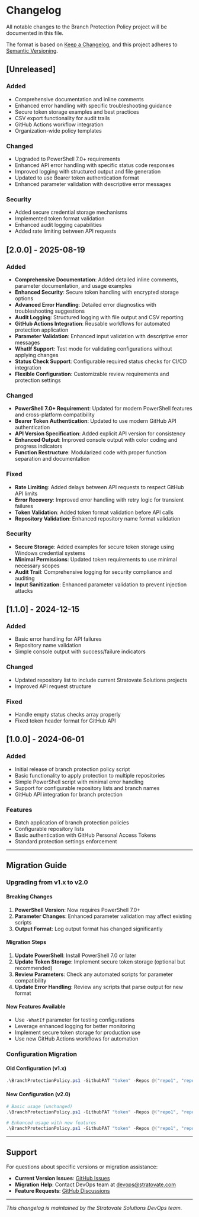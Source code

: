 # Changelog

All notable changes to the Branch Protection Policy project will be documented in this file.

The format is based on [Keep a Changelog](https://keepachangelog.com/en/1.0.0/),
and this project adheres to [Semantic Versioning](https://semver.org/spec/v2.0.0.html).

## [Unreleased]

### Added
- Comprehensive documentation and inline comments
- Enhanced error handling with specific troubleshooting guidance
- Secure token storage examples and best practices
- CSV export functionality for audit trails
- GitHub Actions workflow integration
- Organization-wide policy templates

### Changed
- Upgraded to PowerShell 7.0+ requirements
- Enhanced API error handling with specific status code responses
- Improved logging with structured output and file generation
- Updated to use Bearer token authentication format
- Enhanced parameter validation with descriptive error messages

### Security
- Added secure credential storage mechanisms
- Implemented token format validation
- Enhanced audit logging capabilities
- Added rate limiting between API requests

## [2.0.0] - 2025-08-19

### Added
- **Comprehensive Documentation**: Added detailed inline comments, parameter documentation, and usage examples
- **Enhanced Security**: Secure token handling with encrypted storage options
- **Advanced Error Handling**: Detailed error diagnostics with troubleshooting suggestions
- **Audit Logging**: Structured logging with file output and CSV reporting
- **GitHub Actions Integration**: Reusable workflows for automated protection application
- **Parameter Validation**: Enhanced input validation with descriptive error messages
- **WhatIf Support**: Test mode for validating configurations without applying changes
- **Status Check Support**: Configurable required status checks for CI/CD integration
- **Flexible Configuration**: Customizable review requirements and protection settings

### Changed
- **PowerShell 7.0+ Requirement**: Updated for modern PowerShell features and cross-platform compatibility
- **Bearer Token Authentication**: Updated to use modern GitHub API authentication
- **API Version Specification**: Added explicit API version for consistency
- **Enhanced Output**: Improved console output with color coding and progress indicators
- **Function Restructure**: Modularized code with proper function separation and documentation

### Fixed
- **Rate Limiting**: Added delays between API requests to respect GitHub API limits
- **Error Recovery**: Improved error handling with retry logic for transient failures
- **Token Validation**: Added token format validation before API calls
- **Repository Validation**: Enhanced repository name format validation

### Security
- **Secure Storage**: Added examples for secure token storage using Windows credential systems
- **Minimal Permissions**: Updated token requirements to use minimal necessary scopes
- **Audit Trail**: Comprehensive logging for security compliance and auditing
- **Input Sanitization**: Enhanced parameter validation to prevent injection attacks

## [1.1.0] - 2024-12-15

### Added
- Basic error handling for API failures
- Repository name validation
- Simple console output with success/failure indicators

### Changed
- Updated repository list to include current Stratovate Solutions projects
- Improved API request structure

### Fixed
- Handle empty status checks array properly
- Fixed token header format for GitHub API

## [1.0.0] - 2024-06-01

### Added
- Initial release of branch protection policy script
- Basic functionality to apply protection to multiple repositories
- Simple PowerShell script with minimal error handling
- Support for configurable repository lists and branch names
- GitHub API integration for branch protection

### Features
- Batch application of branch protection policies
- Configurable repository lists
- Basic authentication with GitHub Personal Access Tokens
- Standard protection settings enforcement

---

## Migration Guide

### Upgrading from v1.x to v2.0

#### Breaking Changes
1. **PowerShell Version**: Now requires PowerShell 7.0+
2. **Parameter Changes**: Enhanced parameter validation may affect existing scripts
3. **Output Format**: Log output format has changed significantly

#### Migration Steps
1. **Update PowerShell**: Install PowerShell 7.0 or later
2. **Update Token Storage**: Implement secure token storage (optional but recommended)
3. **Review Parameters**: Check any automated scripts for parameter compatibility
4. **Update Error Handling**: Review any scripts that parse output for new format

#### New Features Available
- Use `-WhatIf` parameter for testing configurations
- Leverage enhanced logging for better monitoring
- Implement secure token storage for production use
- Use new GitHub Actions workflows for automation

### Configuration Migration

#### Old Configuration (v1.x)
```powershell
.\BranchProtectionPolicy.ps1 -GithubPAT "token" -Repos @("repo1", "repo2")
```

#### New Configuration (v2.0)
```powershell
# Basic usage (unchanged)
.\BranchProtectionPolicy.ps1 -GithubPAT "token" -Repos @("repo1", "repo2")

# Enhanced usage with new features
.\BranchProtectionPolicy.ps1 -GithubPAT "token" -Repos @("repo1", "repo2") -Verbose -WhatIf
```

---

## Support

For questions about specific versions or migration assistance:

- **Current Version Issues**: [GitHub Issues](https://github.com/Stratovate-Solutions/BranchProtectionPolicy/issues)
- **Migration Help**: Contact DevOps team at devops@stratovate.com
- **Feature Requests**: [GitHub Discussions](https://github.com/Stratovate-Solutions/BranchProtectionPolicy/discussions)

---

*This changelog is maintained by the Stratovate Solutions DevOps team.*